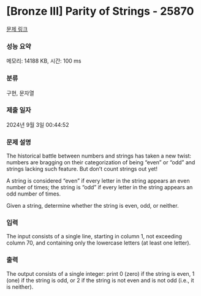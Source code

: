 # [Bronze III] Parity of Strings - 25870 

[문제 링크](https://www.acmicpc.net/problem/25870) 

### 성능 요약

메모리: 14188 KB, 시간: 100 ms

### 분류

구현, 문자열

### 제출 일자

2024년 9월 3일 00:44:52

### 문제 설명

<p>The historical battle between numbers and strings has taken a new twist: numbers are bragging on their categorization of being “even” or “odd” and strings lacking such feature. But don’t count strings out yet!</p>

<p>A string is considered “even” if every letter in the string appears an even number of times; the string is “odd” if every letter in the string appears an odd number of times.</p>

<p>Given a string, determine whether the string is even, odd, or neither.</p>

### 입력 

 <p>The input consists of a single line, starting in column 1, not exceeding column 70, and containing only the lowercase letters (at least one letter).</p>

### 출력 

 <p>The output consists of a single integer: print 0 (zero) if the string is even, 1 (one) if the string is odd, or 2 if the string is not even and is not odd (i.e., it is neither).</p>


